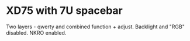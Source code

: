 # XD75 with 7U spacebar
Two layers - qwerty and combined function + adjust. Backlight and "RGB" disabled. NKRO enabled.
